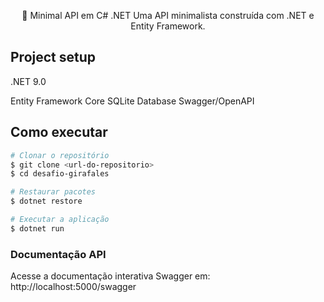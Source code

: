<p align="center">
🚀 Minimal API em C# .NET
Uma API minimalista construída com .NET e Entity Framework.
</p>

## Project setup
.NET 9.0

Entity Framework Core
SQLite Database
Swagger/OpenAPI

## Como executar

```bash
# Clonar o repositório
$ git clone <url-do-repositorio>
$ cd desafio-girafales
```

```bash
# Restaurar pacotes
$ dotnet restore
```

```bash
# Executar a aplicação
$ dotnet run
```

### Documentação API
Acesse a documentação interativa Swagger em:
http://localhost:5000/swagger
